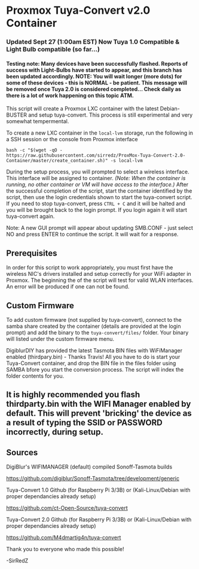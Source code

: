 # Proxmox Tuya-Convert v2.0 Container 

### Updated Sept 27 (1:00am EST) Now Tuya 1.0 Compatible & Light Bulb compatible (so far...) 

#### Testing note: Many devices have been successfully flashed. Reports of success with Light-Bulbs have started to appear, and this branch has been updated accordingly. NOTE: You will wait longer (more dots) for some of these devices - this is NORMAL - be patient.  This message will be removed once Tuya 2.0 is considered completed... Check daily as there is a lot of work happening on this topic ATM.

This script will create a Proxmox LXC container with the latest Debian-BUSTER and setup tuya-convert. This process is still experimental and very somewhat tempermental. 

To create a new LXC container in the `local-lvm` storage, run the following in a SSH session or the console from Proxmox interface

```
bash -c "$(wget -qO - https://raw.githubusercontent.com/sirredz/ProxMox-Tuya-Convert-2.0-Container/master/create_container.sh)" -s local-lvm
```

During the setup process, you will prompted to select a wireless interface. This interface will be assigned to container. _(Note: When the container is running, no other container or VM will have access to the interface.)_ After the successful completion of the script, start the container identified by the script, then use the login credentials shown to start the tuya-convert script. If you need to stop tuya-convert, press `CTRL + C` and it will be halted and you will be brought back to the login prompt. If you login again it will start tuya-convert again.

Note: A new GUI prompt will appear about updating SMB.CONF - just select NO <Default> and press ENTER to continue the script. It will wait for a response.

## Prerequisites

In order for this script to work appropriately, you must first have the wireless NIC's drivers installed and setup correctly for your WiFi adapter in Proxmox. The beginning the of the script will test for valid WLAN interfaces. An error will be produced if one can not be found.

## Custom Firmware

To add custom firmware (not supplied by tuya-convert), connect to the samba share created by the container (details are provided at the login prompt) and add the binary to the `tuya-convert/files/` folder. Your binary will listed under the custom firmware menu.

DigiblurDIY has provided the latest Tasmota BIN files with WiFiManager enabled (thirdpary.bin) - Thanks Travis!
All you have to do is start your Tuya-Convert container, and drop the BIN file in the files folder using SAMBA bfore you start the conversion process. The script will index the folder contents for you.

## It is highly recommended you flash thirdparty.bin with the WIFI Manager enabled by default. This will prevent 'bricking' the device as a result of typing the SSID or PASSWORD incorrectly, during setup.

## Sources

DigiBlur's WIFIMANAGER (default) compiled Sonoff-Tasmota builds

https://github.com/digiblur/Sonoff-Tasmota/tree/development/generic

Tuya-Convert 1.0 Github (for Raspberry Pi 3/3B) or (Kali-Linux/Debian with proper dependancies already setup)

https://github.com/ct-Open-Source/tuya-convert

Tuya-Convert 2.0 Github (for Raspberry Pi 3/3B) or (Kali-Linux/Debian with proper dependancies already setup)

https://github.com/M4dmartig4n/tuya-convert

Thank you to everyone who made this possible!

-SirRedZ
